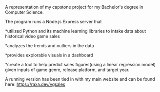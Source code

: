 A representation of my capstone project for my Bachelor's degree in Computer Science.


The program runs a Node.js Express server that

*utilized Python and its machine learning libraries to intake data about historical video game sales

*analyzes the trends and outliers in the data

*provides explorable visuals in a dashboard

*create a tool to help predict sales figures(using a linear regression model) given inputs of game genre, release platform, and target year.  


A running version has been tied in with my main website and can be found here: https://raxa.dev/vgsales
